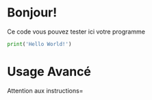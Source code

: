 # Bonjour!

Ce code vous pouvez tester ici votre programme

```python runnable
print('Hello World!')
```

# Usage Avancé

Attention aux instructions=
